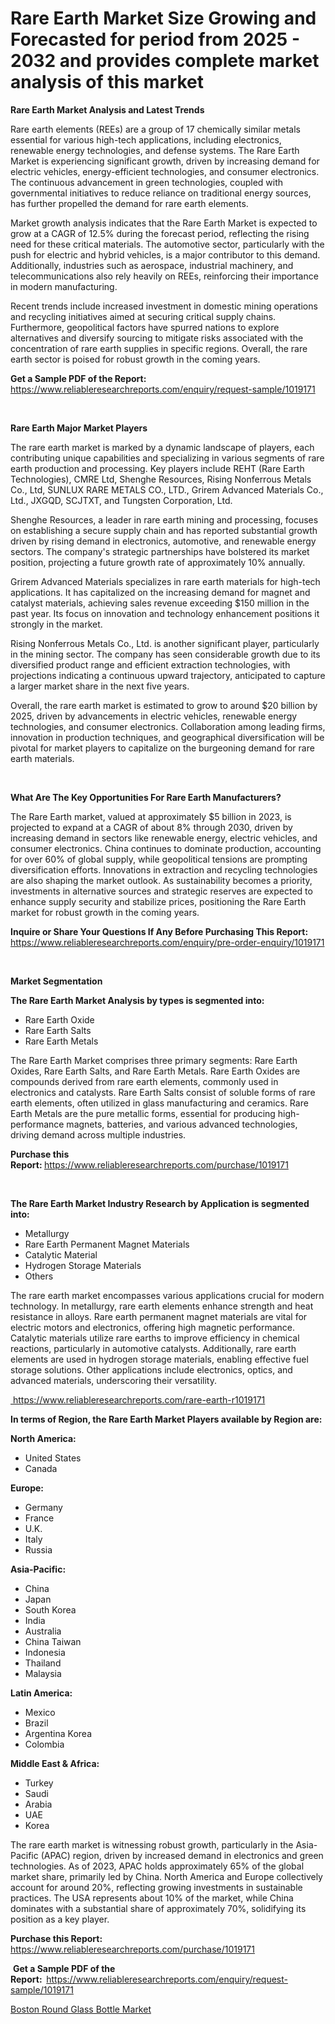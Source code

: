<p><h1>Rare Earth Market Size Growing and Forecasted for period from 2025 - 2032 and provides complete market analysis of this market</h1></p><p><strong>Rare Earth Market Analysis and Latest Trends</strong></p>
<p><p>Rare earth elements (REEs) are a group of 17 chemically similar metals essential for various high-tech applications, including electronics, renewable energy technologies, and defense systems. The Rare Earth Market is experiencing significant growth, driven by increasing demand for electric vehicles, energy-efficient technologies, and consumer electronics. The continuous advancement in green technologies, coupled with governmental initiatives to reduce reliance on traditional energy sources, has further propelled the demand for rare earth elements.</p><p>Market growth analysis indicates that the Rare Earth Market is expected to grow at a CAGR of 12.5% during the forecast period, reflecting the rising need for these critical materials. The automotive sector, particularly with the push for electric and hybrid vehicles, is a major contributor to this demand. Additionally, industries such as aerospace, industrial machinery, and telecommunications also rely heavily on REEs, reinforcing their importance in modern manufacturing.</p><p>Recent trends include increased investment in domestic mining operations and recycling initiatives aimed at securing critical supply chains. Furthermore, geopolitical factors have spurred nations to explore alternatives and diversify sourcing to mitigate risks associated with the concentration of rare earth supplies in specific regions. Overall, the rare earth sector is poised for robust growth in the coming years.</p></p>
<p><strong>Get a Sample PDF of the Report:&nbsp;</strong> <a href="https://www.reliableresearchreports.com/enquiry/request-sample/1019171?utm_campaign=83&utm_medium=2&utm_source=Github&utm_content=ia&utm_term=30012025&utm_id=rare-earth">https://www.reliableresearchreports.com/enquiry/request-sample/1019171</a></p>
<p>&nbsp;</p>
<p><strong>Rare Earth Major Market Players</strong></p>
<p><p>The rare earth market is marked by a dynamic landscape of players, each contributing unique capabilities and specializing in various segments of rare earth production and processing. Key players include REHT (Rare Earth Technologies), CMRE Ltd, Shenghe Resources, Rising Nonferrous Metals Co., Ltd, SUNLUX RARE METALS CO., LTD., Grirem Advanced Materials Co., Ltd., JXGQD, SCJTXT, and Tungsten Corporation, Ltd.</p><p>Shenghe Resources, a leader in rare earth mining and processing, focuses on establishing a secure supply chain and has reported substantial growth driven by rising demand in electronics, automotive, and renewable energy sectors. The company's strategic partnerships have bolstered its market position, projecting a future growth rate of approximately 10% annually.</p><p>Grirem Advanced Materials specializes in rare earth materials for high-tech applications. It has capitalized on the increasing demand for magnet and catalyst materials, achieving sales revenue exceeding $150 million in the past year. Its focus on innovation and technology enhancement positions it strongly in the market.</p><p>Rising Nonferrous Metals Co., Ltd. is another significant player, particularly in the mining sector. The company has seen considerable growth due to its diversified product range and efficient extraction technologies, with projections indicating a continuous upward trajectory, anticipated to capture a larger market share in the next five years.</p><p>Overall, the rare earth market is estimated to grow to around $20 billion by 2025, driven by advancements in electric vehicles, renewable energy technologies, and consumer electronics. Collaboration among leading firms, innovation in production techniques, and geographical diversification will be pivotal for market players to capitalize on the burgeoning demand for rare earth materials.</p></p>
<p>&nbsp;</p>
<p><strong>What Are The Key Opportunities For Rare Earth Manufacturers?</strong></p>
<p><p>The Rare Earth market, valued at approximately $5 billion in 2023, is projected to expand at a CAGR of about 8% through 2030, driven by increasing demand in sectors like renewable energy, electric vehicles, and consumer electronics. China continues to dominate production, accounting for over 60% of global supply, while geopolitical tensions are prompting diversification efforts. Innovations in extraction and recycling technologies are also shaping the market outlook. As sustainability becomes a priority, investments in alternative sources and strategic reserves are expected to enhance supply security and stabilize prices, positioning the Rare Earth market for robust growth in the coming years.</p></p>
<p><strong>Inquire or Share Your Questions If Any Before Purchasing This Report:</strong> <a href="https://www.reliableresearchreports.com/enquiry/pre-order-enquiry/1019171?utm_campaign=83&utm_medium=2&utm_source=Github&utm_content=ia&utm_term=30012025&utm_id=rare-earth">https://www.reliableresearchreports.com/enquiry/pre-order-enquiry/1019171</a></p>
<p>&nbsp;</p>
<p><strong>Market Segmentation</strong></p>
<p><strong>The Rare Earth Market Analysis by types is segmented into:</strong></p>
<p><ul><li>Rare Earth Oxide</li><li>Rare Earth Salts</li><li>Rare Earth Metals</li></ul></p>
<p><p>The Rare Earth Market comprises three primary segments: Rare Earth Oxides, Rare Earth Salts, and Rare Earth Metals. Rare Earth Oxides are compounds derived from rare earth elements, commonly used in electronics and catalysts. Rare Earth Salts consist of soluble forms of rare earth elements, often utilized in glass manufacturing and ceramics. Rare Earth Metals are the pure metallic forms, essential for producing high-performance magnets, batteries, and various advanced technologies, driving demand across multiple industries.</p></p>
<p><strong>Purchase this Report:&nbsp;</strong><a href="https://www.reliableresearchreports.com/purchase/1019171?utm_campaign=83&utm_medium=2&utm_source=Github&utm_content=ia&utm_term=30012025&utm_id=rare-earth">https://www.reliableresearchreports.com/purchase/1019171</a></p>
<p>&nbsp;</p>
<p><strong>The Rare Earth Market Industry Research by Application is segmented into:</strong></p>
<p><ul><li>Metallurgy</li><li>Rare Earth Permanent Magnet Materials</li><li>Catalytic Material</li><li>Hydrogen Storage Materials</li><li>Others</li></ul></p>
<p><p>The rare earth market encompasses various applications crucial for modern technology. In metallurgy, rare earth elements enhance strength and heat resistance in alloys. Rare earth permanent magnet materials are vital for electric motors and electronics, offering high magnetic performance. Catalytic materials utilize rare earths to improve efficiency in chemical reactions, particularly in automotive catalysts. Additionally, rare earth elements are used in hydrogen storage materials, enabling effective fuel storage solutions. Other applications include electronics, optics, and advanced materials, underscoring their versatility.</p></p>
<p><a href="https://www.reliableresearchreports.com/rare-earth-r1019171?utm_campaign=83&utm_medium=2&utm_source=Github&utm_content=ia&utm_term=30012025&utm_id=rare-earth">&nbsp;https://www.reliableresearchreports.com/rare-earth-r1019171</a></p>
<p><strong>In terms of Region, the Rare Earth Market Players available by Region are:</strong></p>
<p>
    <p> <strong> North America: </strong>
        <ul>
            <li>United States</li>
            <li>Canada</li>
        </ul>
        </p> 
    <p> <strong> Europe: </strong>
        <ul>
            <li>Germany</li>
            <li>France</li>
            <li>U.K.</li>
            <li>Italy</li>
            <li>Russia</li>
        </ul>
        </p> 
    <p> <strong> Asia-Pacific: </strong>
        <ul>
            <li>China</li>
            <li>Japan</li>
            <li>South Korea</li>
            <li>India</li>
            <li>Australia</li>
            <li>China Taiwan</li>
            <li>Indonesia</li>
            <li>Thailand</li>
            <li>Malaysia</li>
        </ul>
        </p> 
    <p> <strong> Latin America: </strong>
        <ul>
            <li>Mexico</li>
            <li>Brazil</li>
            <li>Argentina Korea</li>
            <li>Colombia</li>
        </ul>
        </p> 
    <p> <strong> Middle East & Africa: </strong>
        <ul>
            <li>Turkey</li>
            <li>Saudi</li>
            <li>Arabia</li>
            <li>UAE</li>
            <li>Korea</li>
        </ul>
    </p>
    </p>
<p><p>The rare earth market is witnessing robust growth, particularly in the Asia-Pacific (APAC) region, driven by increased demand in electronics and green technologies. As of 2023, APAC holds approximately 65% of the global market share, primarily led by China. North America and Europe collectively account for around 20%, reflecting growing investments in sustainable practices. The USA represents about 10% of the market, while China dominates with a substantial share of approximately 70%, solidifying its position as a key player.</p></p>
<p><strong>Purchase this Report: </strong><a href="https://www.reliableresearchreports.com/purchase/1019171?utm_campaign=83&utm_medium=2&utm_source=Github&utm_content=ia&utm_term=30012025&utm_id=rare-earth">https://www.reliableresearchreports.com/purchase/1019171</a></p>
<p>&nbsp;<strong>Get a Sample PDF of the Report:&nbsp;&nbsp;</strong><a href="https://www.reliableresearchreports.com/enquiry/request-sample/1019171?utm_campaign=83&utm_medium=2&utm_source=Github&utm_content=ia&utm_term=30012025&utm_id=rare-earth">https://www.reliableresearchreports.com/enquiry/request-sample/1019171</a></p>
<p><strong></strong></p>
<p><p><a href="https://github.com/hannajuana198484/Market-Research-Report-List-1/blob/main/boston-round-glass-bottle-market.md?utm_campaign=83&utm_medium=2&utm_source=Github&utm_content=ia&utm_term=30012025&utm_id=rare-earth">Boston Round Glass Bottle Market</a></p></p>